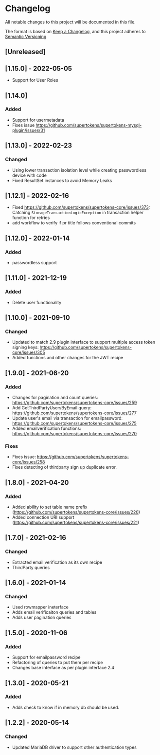 # Changelog

All notable changes to this project will be documented in this file.

The format is based on [Keep a Changelog](https://keepachangelog.com/en/1.0.0/), and this project adheres
to [Semantic Versioning](https://semver.org/spec/v2.0.0.html).

## [Unreleased]

## [1.15.0] - 2022-05-05
- Support for User Roles

## [1.14.0]
### Added

- Support for usermetadata
- Fixes issue https://github.com/supertokens/supertokens-mysql-plugin/issues/31


## [1.13.0] - 2022-02-23

### Changed

- Using lower transaction isolation level while creating passwordless device with code
- Fixed ResultSet instances to avoid Memory Leaks

## [1.12.1] - 2022-02-16

- Fixed https://github.com/supertokens/supertokens-core/issues/373: Catching `StorageTransactionLogicException` in
  transaction helper function for retries
- add workflow to verify if pr title follows conventional commits

## [1.12.0] - 2022-01-14

### Added

- passwordless support

## [1.11.0] - 2021-12-19

### Added

- Delete user functionality

## [1.10.0] - 2021-09-10

### Changed

- Updated to match 2.9 plugin interface to support multiple access token signing
  keys: https://github.com/supertokens/supertokens-core/issues/305
- Added functions and other changes for the JWT recipe

## [1.9.0] - 2021-06-20

### Added

- Changes for pagination and count queries: https://github.com/supertokens/supertokens-core/issues/259
- Add GetThirdPartyUsersByEmail query: https://github.com/supertokens/supertokens-core/issues/277
- Update user's email via transaction for emailpassword: https://github.com/supertokens/supertokens-core/issues/275
- Added emailverification functions: https://github.com/supertokens/supertokens-core/issues/270

### Fixes

- Fixes issue: https://github.com/supertokens/supertokens-core/issues/258
- Fixes detecting of thirdparty sign up duplicate error.

## [1.8.0] - 2021-04-20

### Added

- Added ability to set table name prefix (https://github.com/supertokens/supertokens-core/issues/220)
- Added connection URI support (https://github.com/supertokens/supertokens-core/issues/221)

## [1.7.0] - 2021-02-16

### Changed

- Extracted email verification as its own recipe
- ThirdParty queries

## [1.6.0] - 2021-01-14

### Changed

- Used rowmapper ineterface
- Adds email verificaiton queries and tables
- Adds user pagination queries

## [1.5.0] - 2020-11-06

### Added

- Support for emailpassword recipe
- Refactoring of queries to put them per recipe
- Changes base interface as per plugin interface 2.4

## [1.3.0] - 2020-05-21

### Added

- Adds check to know if in memory db should be used.

## [1.2.2] - 2020-05-14

### Changed

- Updated MariaDB driver to support other authentication types